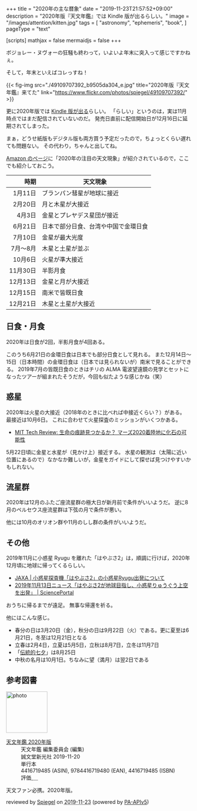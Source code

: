 +++
title = "2020年の主な暦象"
date =  "2019-11-23T21:57:52+09:00"
description = "2020年版『天文年鑑』では Kindle 版が出るらしい。"
image = "/images/attention/kitten.jpg"
tags = [
  "astronomy",
  "ephemeris",
  "book",
]
pageType = "text"

[scripts]
  mathjax = false
  mermaidjs = false
+++

ボジョレー・ヌヴォーの狂騒も終わって，いよいよ年末に突入って感じですかねぇ。

そして，年末といえばコレっすね！

{{< fig-img src="./49109707392_b9505da304_e.jpg" title="2020年版『天文年鑑』来てた" link="https://www.flickr.com/photos/spiegel/49109707392/" >}}

更に2020年版では [Kindle 版が出る](https://www.amazon.co.jp/dp/B07ZH4YQTX?tag=baldandersinf-22&linkCode=ogi&th=1&psc=1 "天文年鑑 2020年版 | 天文年鑑編集委員会 | 宇宙学・天文学 | Kindleストア | Amazon")らしい。
「らしい」というのは，実は11月時点ではまだ配信されていないのだ。
発売日直前に配信開始日が12月16日に延期されてしまった。

まぁ，どうせ紙版もデジタル版も両方買う予定だったので，ちょっとくらい遅れても問題ない。
その代わり，ちゃんと出してね。

[Amazon のページ](https://www.amazon.co.jp/dp/B07ZH4YQTX?tag=baldandersinf-22&linkCode=ogi&th=1&psc=1 "天文年鑑 2020年版 | 天文年鑑編集委員会 | 宇宙学・天文学 | Kindleストア | Amazon")に「2020年の注目の天文現象」が紹介されているので，ここでも紹介しておこう。

|     時期 | 天文現象                             |
| --------:| ------------------------------------ |
|  1月11日 | ブランパン彗星が地球に接近           |
|  2月20日 | 月と木星が大接近                     |
|   4月3日 | 金星とプレヤデス星団が接近           |
|  6月21日 | 日本で部分日食、台湾や中国で金環日食 |
|  7月10日 | 金星が最大光度                       |
| 7月～8月 | 木星と土星が並ぶ                     |
|  10月6日 | 火星が準大接近                       |
| 11月30日 | 半影月食                             |
| 12月13日 | 金星と月が大接近                     |
| 12月15日 | 南米で皆既日食                       |
| 12月21日 | 木星と土星が大接近                   |

## 日食・月食

2020年は日食が2回，半影月食が4回ある。

このうち6月21日の金環日食は日本でも部分日食として見れる。
また12月14日〜15日（日本時間）の金環日食は（日本では見られないが）南米で見ることができる。
2019年7月の皆既日食のときはチリの ALMA 電波望遠鏡の見学とセットになったツアーが組まれたそうだが，今回も似たような感じかね（笑）

## 惑星

2020年は火星の大接近（2018年のときに比べれば中接近くらい？）がある。
最接近は10月6日。
これに合わせて火星探査のミッションがいくつかある。

- [MIT Tech Review: 生命の痕跡見つかるか？ マーズ2020着陸地に化石の可能性](https://www.technologyreview.jp/s/172428/the-landing-site-for-nasas-mars-2020-rover-might-be-home-to-fossilized-life/)

5月22日頃に金星と水星が（見かけ上）接近する。
水星の観測は（太陽に近い位置にあるので）なかなか難しいが，金星をガイドにして探せば見つけやすいかもしれない。

## 流星群

2020年は12月のふたご座流星群の極大日が新月前で条件がいいようだ。
逆に8月のペルセウス座流星群は下弦の月で条件が悪い。

他には10月のオリオン群や11月のしし群の条件がいいようだ。

## その他

2019年11月に小惑星 Ryugu を離れた「はやぶさ2」は，順調に行けば，2020年12月頃に地球に帰ってくるらしい。

- [JAXA | 小惑星探査機「はやぶさ2」の小惑星Ryugu出発について](http://www.jaxa.jp/press/2019/11/20191113a_j.html)
- [2019年11月13日ニュース「はやぶさ2が地球目指し、小惑星りゅうぐう上空を出発」 | SciencePortal](https://scienceportal.jst.go.jp/news/newsflash_review/newsflash/2019/11/20191113_01.html)

おうちに帰るまでが遠足。
無事な帰還を祈る。

他にはこんな感じ。

- 春分の日は3月20日（金），秋分の日は9月22日（火）である。更に夏至は6月21日，冬至は12月21日となる
- 立春は2月4日，立夏は5月5日，立秋は8月7日，立冬は11月7日
- 「[伝統的七夕](https://www.nao.ac.jp/faq/a0310.html "質問3-10）伝統的七夕について教えて | 国立天文台")」は8月25日
- 中秋の名月は10月1日。ちなみに望（満月）は翌2日である

## 参考図書

<div class="hreview">
  <div class="photo"><a class="item url" href="https://www.amazon.co.jp/dp/4416719485?tag=baldandersinf-22&linkCode=ogi&th=1&psc=1"><img src="https://m.media-amazon.com/images/I/41aDY33z67L._SL160_.jpg" width="112" alt="photo"></a></div>
  <dl class="fn">
    <dt><a href="https://www.amazon.co.jp/dp/4416719485?tag=baldandersinf-22&linkCode=ogi&th=1&psc=1">天文年鑑 2020年版</a></dt>
    <dd>天文年鑑 編集委員会 (編集)</dd>
    <dd>誠文堂新光社 2019-11-20</dd>
    <dd>単行本</dd>
    <dd>4416719485 (ASIN), 9784416719480 (EAN), 4416719485 (ISBN)</dd>
    <dd>評価<abbr class="rating fa-sm" title="5">&nbsp;<i class="fas fa-star"></i>&nbsp;<i class="fas fa-star"></i>&nbsp;<i class="fas fa-star"></i>&nbsp;<i class="fas fa-star"></i>&nbsp;<i class="fas fa-star"></i></abbr></dd>
  </dl>
  <p class="description">天文ファン必携。2020年版。</p>
  <p class="powered-by">reviewed by <a href='#maker' class='reviewer'>Spiegel</a> on <abbr class="dtreviewed" title="2019-11-23">2019-11-23</abbr> (powered by <a href="https://affiliate.amazon.co.jp/assoc_credentials/home">PA-APIv5</a>)</p>
</div>
